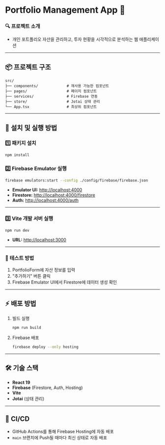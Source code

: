 # Portfolio Management App 🚀

### 🔍 프로젝트 소개

- 개인 포트폴리오 자산을 관리하고, 투자 현황을 시각적으로 분석하는 웹 애플리케이션

---

## 📦 **프로젝트 구조**

```
src/
├── components/             # 재사용 가능한 컴포넌트
├── pages/                  # 페이지 컴포넌트
├── services/               # Firebase 연동
├── store/                  # Jotai 상태 관리
└── App.tsx                 # 최상위 컴포넌트
```

---

## 🚀 **설치 및 실행 방법**

### 1️⃣ **패키지 설치**

```bash
npm install
```

### 2️⃣ **Firebase Emulator 실행**

```bash
firebase emulators:start --config ./config/firebase/firebase.json
```

- **Emulator UI:** [http://localhost:4000](http://localhost:4000)
- **Firestore:** [http://localhost:4000/firestore](http://localhost:4000/firestore)
- **Auth:** [http://localhost:4000/auth](http://localhost:4000/auth)

---

### 3️⃣ **Vite 개발 서버 실행**

```bash
npm run dev
```

- **URL:** [http://localhost:3000](http://localhost:3000)

---

### 📝 **테스트 방법**

1. PortfolioForm에 자산 정보를 입력
2. "추가하기" 버튼 클릭
3. Firebase Emulator UI에서 Firestore에 데이터 생성 확인

---

## ⚡️ **배포 방법**

1. 빌드 실행

   ```bash
   npm run build
   ```

2. Firebase 배포
   ```bash
   firebase deploy --only hosting
   ```

---

## 🛠 **기술 스택**

- **React 19**
- **Firebase** (Firestore, Auth, Hosting)
- **Vite**
- **Jotai** (상태 관리)

---

## 🔄 **CI/CD**

- GitHub Actions를 통해 Firebase Hosting에 자동 배포
- `main` 브랜치에 Push될 때마다 최신 상태로 자동 배포

